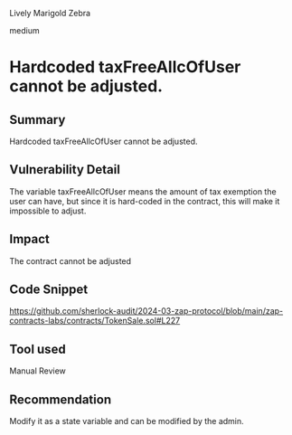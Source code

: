 Lively Marigold Zebra

medium

# Hardcoded taxFreeAllcOfUser cannot be adjusted.

## Summary

Hardcoded taxFreeAllcOfUser cannot be adjusted.

## Vulnerability Detail

The variable taxFreeAllcOfUser means the amount of tax exemption the user can have, but since it is hard-coded in the contract, this will make it impossible to adjust.

## Impact

The contract cannot be adjusted

## Code Snippet

https://github.com/sherlock-audit/2024-03-zap-protocol/blob/main/zap-contracts-labs/contracts/TokenSale.sol#L227

## Tool used

Manual Review

## Recommendation

Modify it as a state variable and can be modified by the admin.